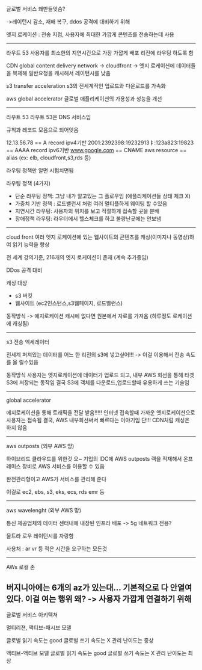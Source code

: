 글로벌 서비스 왜만들엇슴?

->레이턴시 감소, 재해 복구, ddos 공격에 대비하기 위해

엣지 로케이션 : 전송 지점, 사용자에 최대한 가깝게 콘텐츠를 전송하는데 사용

-----------
라우트 53
사용자를 최소한의 지연시간으로 가장 가깝게 배포 리전에 라우팅 하도록 함

CDN global content delivery network -> cloudfront
-> 엣지 로케이션에 데이터들을 복제해 일반요청을 캐시해서 레이턴시를 낮춤

s3 transfer acceleration 
s3의 전세계적인 업로드와 다운로드를 가속화

aws global accelerator
글로벌 애플리케이션의 가용성과 성능을 개선


------------------------------------------
라우트 53
라우트 53은 DNS 서비스임

규칙과 레코드 모음으로 되어잇음

12.13.56.78 == A record ipv4기반
2001:2392398:19232913ㅑ:123a823:19823 == AAAA record ipv6기반
www.google.com == CNAME 
aws resource == alias (ex: elb, cloudfront,s3,rds 등)

라우팅 정책만 알면 시험치면됨


라우팅 정책 (4가지)
- 단순 라우팅 정책: 그냥 내가 알고있는 그 플로우임 (애플리케이션들 상태 체크 X)
- 가중치 기반 정책 : 로드밸런서 처럼 여러 멀티플하게 웨이팅 할 수있음
- 지연시간 라우팅: 사용자의 위치를 보고 적절하게 접속할 곳을 분배
- 장애정책 라우팅: 라우터에서 헬스체크를 하고 불량난곳에는 안보냄

--------------------------------------
cloud front
여러 엣지 로케이션에 있는 웹사이트의 콘텐츠를 캐싱(이미지나 동영상)하여 읽기 능력을 향상

전 세계 강의기준, 216개의 엣지 로케이션이 존재 (계속 추가중임)

DDos 공격 대비

캐싱 대상
- s3 버킷
- 웹사이트 (ec2인스턴스,s3웹페이지, 로드벨런스)


동작방식 -> 에지로케이션 캐시에 없다면 원본에서 자료를 가져옴 (하루정도 로케이션에 캐싱됨)

---------------------------
s3 전송 엑세레이터

전세계 퍼져있는 데이터를 어느 한 리전의 s3에 넣고싶어!!!
-> 이걸 이용해서 전송 속도를 올 릴수있음

동작방식
사용자는 엣지로케이션에 데이터가 업로드 되고, 내부 AWS 회선을 통해 타겟 S3에 저장되는 동작임
결국 S3에 객체를 다운로드,업로드할때 유용하게 쓰는 기술임


----------------------------
global accelerator

에지로케이션을 통해 트래픽을 전달 받음!!!!!
인터넷 접속할때 가까운 엣지로케이션으로 사용자는 접속됨 
결국, AWS 내부회선써서 빠르다는 이야기임
단!!! CDN처럼 캐싱은 하지 않음

-------------------
aws outposts (외부 AWS 망)

하이브리드 클라우드를 위한것
오~ 기업의 IDC에 AWS outposts 랙을 적재해서 온프레미스 장비로 AWS 서비스를 이용할 수 있음

완전관리형이고 AWS가 서비스를 관리해 준다

이걸로 ec2, ebs, s3, eks, ecs, rds emr 등 

-----------------------
aws wavelenght (외부 AWS 망)

통신 제공업체의 데이터 센터내에 내장된 인프라 배포 -> 5g 네트워크 전용?

울트라 로우 레이턴시를 자랑함

사용처 : ar vr 등 적은 시간을 요구하는 모든것

-----------------------------
AWs 로컬 존

버지니아에는 6개의 az가 있는대... 기본적으로 다 안열여 있다.
이걸 여는 행위
왜? -> 사용자 가깝게 연결하기 위해
--------------------------------------------------

글로벌 서비스 아키텍쳐

멀티리젼, 액티브-패시브 모델

글로벌 읽기 속도는 good
글로벌 쓰기 속도는 X
관리 난이도는 중상


액티브-액티브 모델
글로벌 읽기 속도는 good
글로벌 쓰기 속도는 X
관리 난이도는 최상










































